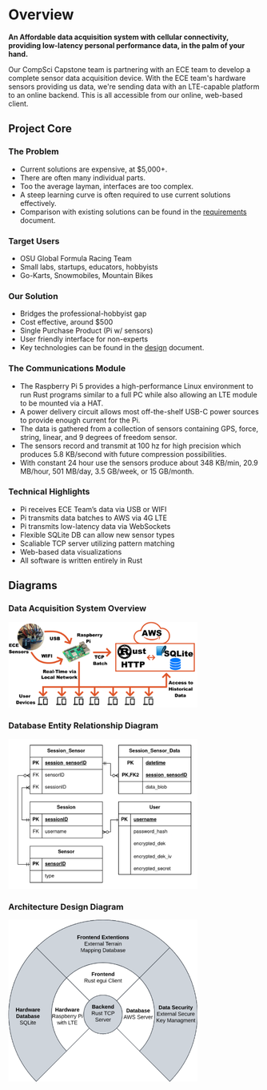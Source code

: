 
# Overview

**An Affordable data acquisition system with cellular connectivity, providing low-latency personal performance data, in the palm of your hand.**

Our CompSci Capstone team is partnering with an ECE team to develop a complete sensor data acquisition device. With the ECE team's hardware sensors providing us data, we're sending data with an LTE-capable platform to an online backend. This is all accessible from our online, web-based client.

## Project Core

### The Problem

- Current solutions are expensive, at $5,000+.
- There are often many individual parts.
- Too the average layman, interfaces are too complex.
- A steep learning curve is often required to use current solutions effectively.
- Comparison with existing solutions can be found in the [requirements](specification.md##2.4-Market-Assessment-and-Competition) document.

### Target Users

- OSU Global Formula Racing Team
- Small labs, startups, educators, hobbyists
- Go-Karts, Snowmobiles, Mountain Bikes

### Our Solution

- Bridges the professional-hobbyist gap
- Cost effective, around $500
- Single Purchase Product (Pi w/ sensors)
- User friendly interface for non-experts
- Key technologies can be found in the [design](design.md##1.3-Technologies-Frameworks-and-Patterns) document.

### The Communications Module

- The Raspberry Pi 5 provides a high-performance Linux environment to run Rust programs similar to a full PC while also allowing an LTE module to be mounted via a HAT.
- A power delivery circuit allows most off-the-shelf USB-C power sources to provide enough current for the Pi.
- The data is gathered from a collection of sensors containing GPS, force, string, linear, and 9 degrees of freedom sensor.
- The sensors record and transmit at 100 hz for high precision which produces 5.8 KB/second with future compression possibilities.
- With constant 24 hour use the sensors produce about 348 KB/min, 20.9 MB/hour, 501 MB/day, 3.5 GB/week, or 15 GB/month.


### Technical Highlights

- Pi receives ECE Team’s data via USB or WIFI
- Pi transmits data batches to AWS via 4G LTE
- Pi transmits low-latency data via WebSockets
- Flexible SQLite DB can allow new sensor types
- Scaliable TCP server utilizing pattern matching
- Web-based data visualizations
- All software is written entirely in Rust

## Diagrams

### Data Acquisition System Overview

<!-- <center> -->
<!-- <p>Data Acquisition System Overview</p> -->

<!-- ![System Block Diagram](/img/blkDiag.png) -->
<img src="/img/blkDiag.png" width="75%" />
<!-- </center> -->

### Database Entity Relationship Diagram

<!-- <center> -->
<img src="/img/db-ERD.png" width="75%" />
<!-- </center> -->

### Architecture Design Diagram

<!-- <center> -->
<img src="/img/archDiagram.png" width="75%" />
<!-- </center> -->
